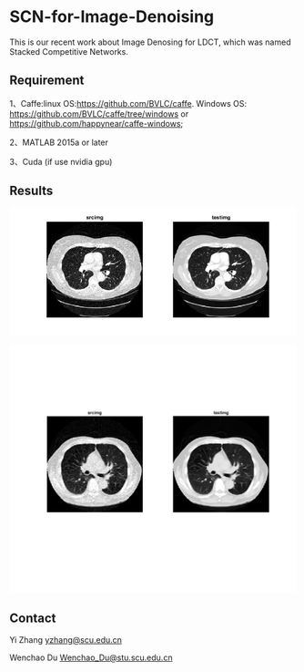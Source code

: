 # SCN-for-Image-Denoising
This is our recent work about Image Denosing for LDCT, which was named Stacked Competitive Networks.

## Requirement

1、Caffe:linux OS:https://github.com/BVLC/caffe. Windows OS: https://github.com/BVLC/caffe/tree/windows  or https://github.com/happynear/caffe-windows;

2、MATLAB 2015a or later

3、Cuda (if use nvidia gpu)

## Results

![showImg](result\result1.jpg)

![showImg2](result\result2.jpg)

## Contact

Yi Zhang  yzhang@scu.edu.cn

Wenchao Du  [Wenchao_Du@stu.scu.edu.cn]()
